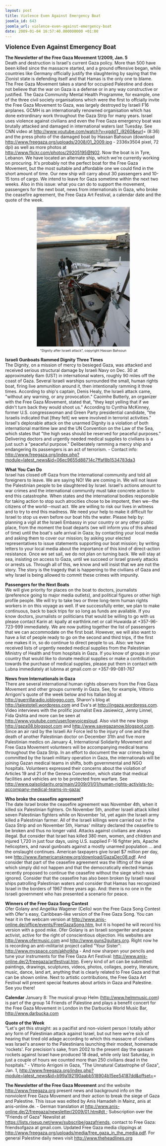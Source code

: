 ```yaml
---
layout: post
title: Violence Even Against Emergency Boat
joomla_id: 643
joomla_url: violence-even-against-emergency-boat
date: 2009-01-04 16:57:40.000000000 +01:00
---
```

<strong><span style="font-size: 14pt;">Violence Even Against Emergency Boat</span></strong><br />
<p><strong>The Newsletter of the Free Gaza Movement 1/2009, Jan. 5</strong><br />Death and destruction is Israel's current Gaza policy. More than 500 have been killed since the massacre started, and a ground offensive began, while countries like Germany officially justify the slaughtering by saying that the Zionist state is defending itself and that Hamas is the only one to blame. The Free Gaza Movement takes a stand for occupied Palestine and does not believe that the war on Gaza is a defense or in any way constructive or justified. The Gaza Community Mental Health Programme, for example, one of the three civil society organisations which were the first to offcially invite the Free Gaza Movement to Gaza, was largely destroyed by Israeli F16 airplanes. GCMH is an internationally renowned organisation which has done extrordinary work throughout the Gaza Strip for many years. Israel uses violence against civilians and even the Free Gaza emergency boat was brutally attacked and damaged in international waters last Tuesday. See CNN video at <a target="_blank" href="http://www.youtube.com/watch?v=xgddT_i9260&eurl">http://www.youtube.com/watch?v=xgddT_i9260&eurl</a>= (8:36) and the press photo of the damaged boat by Hassan Bahsoun (download <a target="_blank" href="uploads/2008/01_2009.jpg">http://www.freegaza.org/uploads/2008/01_2009.jpg</a> - 2336x3504 pixel, 72 dpi) as well as more photos at <a target="_blank" href="http://www.flickr.com/photos/29205195@N02">http://www.flickr.com/photos/29205195@N02</a>. Now the boat is in Tyre, Lebanon. We have located an alternate ship, which we're currently working on procuring. It's probably not the perfect boat for the Free Gaza Movement, but the most suitable and affordable one we could find in the short amount of time. Our new ship will carry about 30 passengers and 10-15 tons of cargo. We intend to leave for Gaza sometime within the next two weeks. Also in this issue: what you can do to support the movement, passengers for the next boat, news from internationals in Gaza, who broke the ceasefire agreement, the Free Gaza Art Festival, a calendar date and the quote of the week.</p>
<p align="center"><em><img width="300" src="images/stories/news09/01_2009_small.jpg" alt="01_2009_small" height="450" /><br /></em><span style="font-size: 8pt;">"Dignity after Israeli attack", copyright Hassan Bahsoun</span></p>
<p><strong>Israeli Gunboats Rammed Dignity Three Times</strong><br />The Dignity, on a mission of mercy to besieged Gaza, was attacked and received serious structural damage by Israeli Navy on Dec. 30 at approximately 6am (UST) in international waters, roughly 90 miles off the coast of Gaza. Several Israeli warships surrounded the small, human rights boat, firing live ammunition around it, then intentionally ramming it three times. According to ship's captain, Denis Healy, the Israeli attack came, "without any warning, or any provocation." Caoimhe Butterly, an organizer with the Free Gaza Movement, stated that, "they kept yelling that if we didn't turn back they would shoot us." According to Cynthia McKinney, former U.S. congresswoman and Green Party presidential candidate, "the Israelis indicated that [they felt] we were involved in terrorist activities." Israel's deplorable attack on the unarmed Dignity is a violation of both international maritime law and the UN Convention on the Law of the Sea, which states that "the high seas should be reserved for peaceful purposes." Delivering doctors and urgently needed medical supplies to civilians is a just such a "peaceful purpose." Deliberately ramming a mercy ship and endangering its passengers is an act of terrorism. - Contact info: <a target="_blank" href="index.php?module=latest_news&id=06ec9655d88714c7ffaf8b1534783da3">http://www.freegaza.org/index.php?module=latest_news&id=06ec9655d88714c7ffaf8b1534783da3</a></p>
<p><strong>What You Can Do</strong><br />Israel has closed off Gaza from the international community and told all foreigners to leave. We are saying NO! We are coming in. We will not leave the Palestinian people to be slaughtered by Israel. Israel's actions amount to war crimes and the international community must take concrete action to end this catastrophe. When states and the international bodies responsible for taking action to stop such atrocities chose to be impotent, then we--the citizens of the world--must act. We are willing to risk our lives in witness and to try to end this madness. We need your help to make it difficult for Israel to stop us even before our boat hits the water. Please help by: planning a vigil at the Israeli Embassy in your country or any other public place, from the moment the boat departs (we will inform you of this ahead of time) until the boat's safe arrival in Gaza; by contacting your local media and asking them to cover our mission; by asking your elected representatives to issue statements supporting our boat mission; by writing letters to your local media about the importance of this kind of direct-action resistance. Once we set sail, we do not plan on turning back. We will stay at sea, insisting on access to Gaza, until we succeed or Israel gravely attacks or arrests us. Through all of this, we know and will insist that we are not the story. The story is the tragedy that is happening to the civilians of Gaza and why Israel is being allowed to commit these crimes with impunity.</p>
<p><strong>Passengers for the Next Boats</strong><br />We will give priority for places on the boat to doctors, journalists (preference going to major media outlets), and political figures or other high profile people. We will try to take two or three long-term human rights workers in on this voyage as well. If we successfully enter, we plan to make continuous, back to back trips for so long as funds are available. If you know doctors, journalists or politicians that would be willing to go with us please contact Karin at: kpally at earthlink.net or call Huwaida at +357-96-723-999 immediately. We are now putting together the list of passengers that we can accommodate on the first boat. However, we will also want to have a list of people ready to go on the second and third trips, if the first one makes it in, so do continue to direct people to us. Also: we have received lists of urgently needed medical supplies from the Palestinian Ministry of Health and from hospitals in Gaza. If you know of groups in your country that would like to donate medical supplies or make a contribution towards the purchase of medical supplies, please put them in contact with Lubna immediately at lubnna at gmail.com or +357-99-081-767</p>
<p><strong>News from Internationals in Gaza</strong><br />There are several international human rights observers from the Free Gaza Movement and other groups currently in Gaza. See, for example, Vittorio Arrigoni's quote of the week below and his Italian blog at <a target="_blank" href="http://guerrillaradio.iobloggo.com/">http://guerrillaradio.iobloggo.com</a>, Sharon's blog at <a target="_blank" href="http://talestotell.wordpress.com/">http://talestotell.wordpress.com</a> and Eva's at <a target="_blank" href="http://ingaza.wordpress.com/">http://ingaza.wordpress.com</a>. Video interviews with the prolific journalist Ewa Jasiewicz, Jenny Linnel, Fida Qishta and more can be seen at <a target="_blank" href="http://www.youtube.com/user/lowvoicesloud">http://www.youtube.com/user/lowvoicesloud</a>. Also visit the new blogs <a target="_blank" href="http://gaza08.blogspot.com/">http://gaza08.blogspot.com</a> and <a target="_blank" href="http://www.savegazanow.blogspot.com/">http://www.savegazanow.blogspot.com</a>. Since an air raid by the Israeli Air Force led to the injury of one and the death of another Palestinian doctor on December 31th and five more Palestinian medics on January 4, International Solidarity Movement and Free Gaza Movement volunteers will be accompanying medical teams throughout the Gaza Strip. In an effort to document the war crimes being committed by the Israeli military operation in Gaza, the internationals will be joining Gazan medical teams in shifts, both governmental and NGO hospitals. Volunteers expressed their concerns about the violation of Articles 19 and 21 of the Geneva Convention, which state that medical facilities and vehicles are to be protected from warfare. See <a target="_blank" href="http://www.palsolidarity.org/main/2009/01/01/human-rights-activists-to-accompany-medical-teams-in-gaza/">http://www.palsolidarity.org/main/2009/01/01/human-rights-activists-to-accompany-medical-teams-in-gaza/</a></p>
<p><strong>Who broke the ceasefire agreement?</strong><br />The date Israel broke the ceasefire agreement was November 4th, when it killed six Palestinian fighters. On November 5th, another Israeli attack killed seven Palestinian fighters while on November 1st, yet again the Israeli army killed a Palestinian farmer. All of the Israeli killings were carried out in the Gaza Strip and on November 5th, Hamas' military declared the ceasefire to be broken and thus no longer valid. Attacks against civilians are always illegal. But consider that Israel has killed 380 men, women, and children and injured 1,720 in just four days, using U.S. supplied F-16 fighter jets, Apache helicopters, and naval gunboats against a mostly unarmed population ... and the onslaught continues. American taxpayers give Israel $7 million per day, see <a target="_blank" href="http://www.ifamericansknew.org/download/GazaDec08.pdf">http://www.ifamericansknew.org/download/GazaDec08.pdf</a>. And consider that part of the ceasefire agreement was the lifting of the siege which simply did not happen and that the democratically elected Hamas recently proposed to continue the ceasefire without the siege which was ignored. Consider that the ceasefire has also been broken by Israeli naval ships patrolling Palestinian waters and consider that Hamas has recognized Israel in the borders of 1967 three years ago. And: there is no one in the Israeli government who has presented a scenario for peace.</p>
<p><strong>Winners of the Free Gaza Song Contest</strong><br />Ofer Golany and Angelika Wagener (Cello) won the Free Gaza Song Contest with Ofer's easy, Caribbean-like version of the Free Gaza Song. You can hear it in the webcam version at <a target="_blank" href="http://www.anis-online.de/office/events/FreeGazaSong.htm">http://www.anis-online.de/office/events/FreeGazaSong.htm</a>, but it is hoped he will record his version with a good mike. Ofer Golany is an Israeli songwriter and peace activist, active for the right of conscientious objection. His websites are <a target="_blank" href="http://www.ofermusic.com/">http://www.ofermusic.com</a> and <a target="_blank" href="http://www.guns2guitars.org/">http://www.guns2guitars.org</a>. Right now he is recording an anti-militarist project called "Your Sister": <a target="_blank" href="http://www.myspace.com/akhotkha">http://www.myspace.com/akhotkha</a> - And now sharpen your pencils and tune your instruments for the Free Gaza Art Festival: <a target="_blank" href="http://www.anis-online.de/2/freegaza/artfestival.htm">http://www.anis-online.de/2/freegaza/artfestival.htm</a>. Every kind of art can be submitted: paintings, drawings, sculptures, videos, photos, collages, poetry, literature, music, dance, land art, anything that is clearly related to Free Gaza and that can be shown online. Next to artistic contributions, the Free Gaza Art Festival will present special features about artists in Gaza and Palestine. See you there!</p>
<p><strong>Calendar</strong> January 8: The musical group Helm (<a target="_blank" href="http://www.helmmusic.com/">http://www.helmmusic.com</a>) is part of the group 14 Friends of Palestine and plays a benefit concert for the Free Gaza Movement in London in the Darbucka World Music Bar, <a target="_blank" href="http://www.darbucka.com/">http://www.darbucka.com</a></p>
<p><strong>Quote of the Week</strong><br />"Let's get this straight: as a pacifist and non-violent person I totally abhor any form of Palestinian attack against Israel, but out here we're sick of hearing that tired old adage according to which this massacre of civilians was Israel's answer to the Palestinians launching their modest, homemade 'rockets'. For precision's sake, from 2002 to the present day the qassam rockets against Israel have produced 18 dead, while only last Saturday, in just a couple of hours we counted more than 250 civilians dead in the hospitals." - Vittorio Arrigoni in Gaza, "The Unnatural Catastrophe of Gaza", Jan. 1, <a target="_blank" href="index.php?module=latest_news&id=b99a192190aabb518904b15ee54187dd&offset=">http://www.freegaza.org/index.php?module=latest_news&id=b99a192190aabb518904b15ee54187dd&offset=</a>=</p>
<p><strong>The Newsletter of the Free Gaza Movement</strong> and the website <a target="_blank" href="http://www.freegaza.org/">http://www.freegaza.org</a> present news and background info on the nonviolent Free Gaza Movement and their action to break the siege of Gaza and Palestine. This issue was edited by Anis Hamadeh in Mainz, anis at anis-online.de. - German translation at <a target="_blank" href="http://www.anis-online.de/2/freegaza/newsletter/2009/01.htm#dt">http://www.anis-online.de/2/freegaza/newsletter/2009/01.htm#dt </a>; Subscription over the "Friends of Gaza" Newslist at <a target="_blank" href="https://lists.riseup.net/www/subscribe/gazafriends">https://lists.riseup.net/www/subscribe/gazafriends</a>, contact to Free Gaza: friendsofgaza at gmail.com. Updated Free Gaza media clippings at <a target="_blank" href="uploads/media/free_gaza_in_the_media.pdf">http://www.freegaza.org/uploads/media/free_gaza_in_the_media.pdf</a>. For general Palestine daily news visit <a target="_blank" href="http://www.theheadlines.org/">http://www.theheadlines.org </a></p>
<p><a></a></p>
